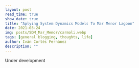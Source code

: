 ```yaml
---
layout: post
read_time: true
show_date: true
title: "Aplying System Dynamics Models To Mar Menor Lagoon"
date: 2021-03-24
img: posts/SDM_Mar_Menor/carmoli.webp
tags: [general blogging, thoughts, life]
author: Iván Cortés Fernánez
description: ""
---
```

Under development